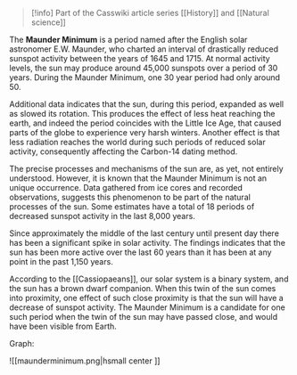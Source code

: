 
> [!info] Part of the Casswiki article series [[History]] and [[Natural science]]

The **Maunder Minimum** is a period named after the English solar astronomer E.W. Maunder, who charted an interval of drastically reduced sunspot activity between the years of 1645 and 1715. At normal activity levels, the sun may produce around 45,000 sunspots over a period of 30 years. During the Maunder Minimum, one 30 year period had only around 50.

Additional data indicates that the sun, during this period, expanded as well as slowed its rotation. This produces the effect of less heat reaching the earth, and indeed the period coincides with the Little Ice Age, that caused parts of the globe to experience very harsh winters. Another effect is that less radiation reaches the world during such periods of reduced solar activity, consequently affecting the Carbon-14 dating method.

The precise processes and mechanisms of the sun are, as yet, not entirely understood. However, it is known that the Maunder Minimum is not an unique occurrence. Data gathered from ice cores and recorded observations, suggests this phenomenon to be part of the natural processes of the sun. Some estimates have a total of 18 periods of decreased sunspot activity in the last 8,000 years.

Since approximately the middle of the last century until present day there has been a significant spike in solar activity. The findings indicates that the sun has been more active over the last 60 years than it has been at any point in the past 1,150 years.

According to the [[Cassiopaeans]], our solar system is a binary system, and the sun has a brown dwarf companion. When this twin of the sun comes into proximity, one effect of such close proximity is that the sun will have a decrease of sunspot activity. The Maunder Minimum is a candidate for one such period when the twin of the sun may have passed close, and would have been visible from Earth.

Graph:

![[maunderminimum.png|hsmall center ]]
